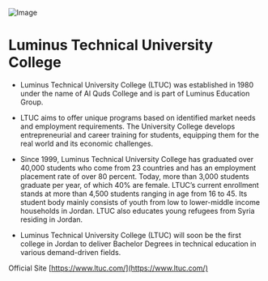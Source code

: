![Image](https://mena-innovation.com/2019/wp-content/uploads/2019/08/LUCT-600x400.jpg "Logo Title Text 1")
<br>

# Luminus Technical University College

* Luminus Technical University College (LTUC) was established in 1980 under the name of Al Quds College and is part of Luminus Education Group.

* LTUC aims to offer unique programs based on identified market needs and employment requirements. The University College develops entrepreneurial and career training for students, equipping them for the real world and its economic challenges.

* Since 1999, Luminus Technical University College has graduated over 40,000 students who come from 23 countries and has an employment placement rate of over 80 percent. Today, more than 3,000 students graduate per year, of which 40% are female. LTUC’s current enrollment stands at more than 4,500 students ranging in age from 16 to 45. Its student body mainly consists of youth from low to lower-middle income households in Jordan. LTUC also educates young refugees from Syria residing in Jordan.

* Luminus Technical University College (LTUC) will soon be the first college in Jordan to deliver Bachelor Degrees in technical education in various demand-driven fields.

Official Site [https://www.ltuc.com/](https://www.ltuc.com/)